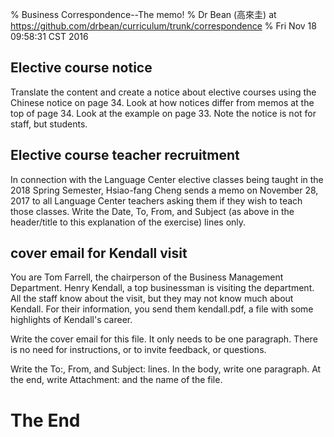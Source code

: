 % Business Correspondence--The memo!
% Dr Bean (高來圭) at https://github.com/drbean/curriculum/trunk/correspondence
% Fri Nov 18 09:58:31 CST 2016

## Elective course notice

Translate the content and create a notice about elective courses using the Chinese notice on page 34.
Look at how notices differ from memos at the top of page 34.
Look at the example on page 33. Note the notice is not for staff, but students.

## Elective course teacher recruitment

In connection with the Language Center elective classes being taught in the 2018 Spring Semester, Hsiao-fang Cheng sends a memo on November 28, 2017 to all Language Center teachers asking them if they wish to teach those classes. Write the Date, To, From, and Subject (as above in the header/title to this explanation of the exercise) lines only.

## cover email for Kendall visit

You are Tom Farrell, the chairperson of the Business Management Department. Henry Kendall, a top businessman is visiting the department. All the staff know about the visit, but they may not know much about Kendall. For their information, you send them kendall.pdf, a file with some highlights of Kendall's career.

Write the cover email for this file. It only needs to be one paragraph. There is no need for instructions, or to invite feedback, or questions.

Write the To:, From, and Subject: lines. In the body, write one paragraph. At the end, write Attachment: and the name of the file.

# The End
